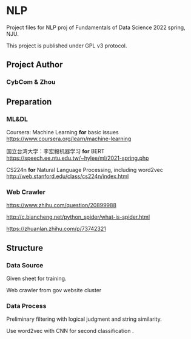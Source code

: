 # NLP

Project files for NLP proj of Fundamentals of Data Science 2022 spring, NJU.

This project is published under GPL v3 protocol.

## Project Author

### CybCom & Zhou

## Preparation

### ML&DL

Coursera: Machine Learning **for** basic issues https://www.coursera.org/learn/machine-learning 

国立台湾大学：李宏毅机器学习 **for** BERT https://speech.ee.ntu.edu.tw/~hylee/ml/2021-spring.php

CS224n **for** Natural Language Processing, including word2vec http://web.stanford.edu/class/cs224n/index.html

### Web Crawler

https://www.zhihu.com/question/20899988

http://c.biancheng.net/python_spider/what-is-spider.html

https://zhuanlan.zhihu.com/p/73742321


## Structure

### Data Source

Given sheet for training.

Web crawler from gov website cluster

### Data Process

Preliminary filtering with logical judgment and string similarity.

Use word2vec with CNN for second classification .

